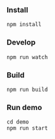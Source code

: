 ### Install

```
npm install
```

### Develop

```
npm run watch
```

### Build

```
npm run build
```

### Run demo

```
cd demo
npm run start
```
